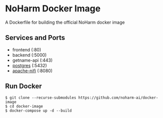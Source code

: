 # NoHarm Docker Image
A Dockerfile for building the official NoHarm docker image

## Services and Ports
 - frontend (:80)
 - backend (:5000)
 - getname-api (:443)
 - [postgres](https://hub.docker.com/_/postgres) (:5432)
 - [apache-nifi](https://github.com/noharm-ai/nifi-docker) (:8080)

## Run Docker

```
$ git clone --recurse-submodules https://github.com/noharm-ai/docker-image
$ cd docker-image
$ docker-compose up -d --build
```
